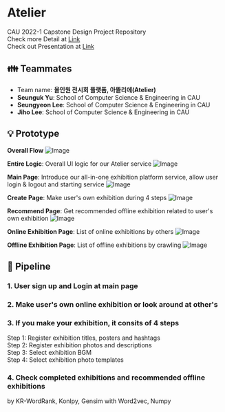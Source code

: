 # Atelier
CAU 2022-1 Capstone Design Project Repository   
Check more Detail at [Link](https://www.swaicau.com/bbs/board.php?bo_table=program8&wr_id=&wr_id=146)   
Check out Presentation at [Link](https://youtu.be/UCG1PdC69aM)

## 👪 Teammates
- Team name: **올인원 전시회 플랫폼, 아뜰리에(Atelier)**
- **Seunguk Yu**: School of Computer Science & Engineering in CAU   
- **Seungyeon Lee**: School of Computer Science & Engineering in CAU   
- **Jiho Lee**: School of Computer Science & Engineering in CAU

## 💡 Prototype
**Overall Flow**
![Image](https://user-images.githubusercontent.com/80081987/171654340-6ddbbaaf-c2c3-4292-a435-ff7201d50657.png)

**Entire Logic**: Overall UI logic for our Atelier service
![Image](https://user-images.githubusercontent.com/80081987/171654399-21958ae2-cf32-4dcb-94b8-fe173c51fea7.png)

**Main Page**: Introduce our all-in-one exhibition platform service, allow user login & logout and starting service
![Image](https://user-images.githubusercontent.com/80081987/171654546-a047d28d-e0c1-4f00-be6e-a44cf52967f9.png)

**Create Page**: Make user's own exhibition during 4 steps
![Image](https://user-images.githubusercontent.com/80081987/171654478-cfb59ae2-3098-4fec-95e5-9c042b98daa2.png)

**Recommend Page**: Get recommended offline exhibition related to user's own exhibition
![Image](https://user-images.githubusercontent.com/80081987/171654600-2b99b899-d32b-4e08-9513-74aa4894c205.png)

**Online Exhibition Page**: List of online exhibitions by others
![Image](https://user-images.githubusercontent.com/80081987/171654668-ebd73601-b5cd-47bf-9fd3-c99a0604d6ef.png)

**Offline Exhibition Page**: List of offline exhibitions by crawling
![Image](https://user-images.githubusercontent.com/80081987/171654704-25fc91ac-65df-4dea-b2fb-c1932a2baaf1.png)

## 🚂 Pipeline
### 1. User sign up and Login at main page
### 2. Make user's own online exhibition or look around at other's
### 3. If you make your exhibition, it consits of 4 steps 
Step 1: Register exhibition titles, posters and hashtags   
Step 2: Register exhibition photos and descriptions   
Step 3: Select exhibition BGM   
Step 4: Select exhibition photo templates
### 4. Check completed exhibitions and recommended offline exhibitions
by KR-WordRank, Konlpy, Gensim with Word2vec, Numpy
